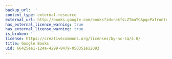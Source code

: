 ```yaml
---
backup_url: ''
content_type: external-resource
external_url: http://books.google.com/books?id=rakfsLZTmuYC&pg=Pafrontcover
has_external_licence_warning: true
has_external_license_warning: true
is_broken: ''
license: https://creativecommons.org/licenses/by-nc-sa/4.0/
title: Google Books
uid: 66425ee1-124a-4299-8479-050351e12093
---
```

